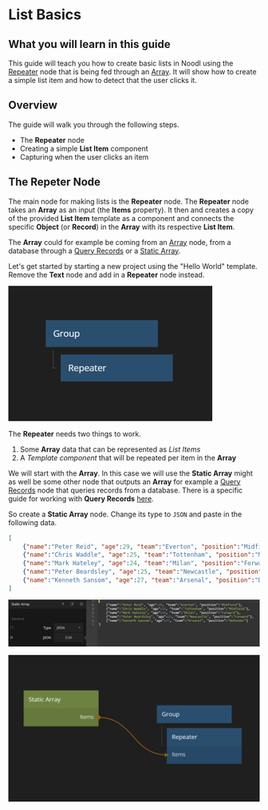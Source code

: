 # List Basics

## What you will learn in this guide
This guide will teach you how to create basic lists in Noodl using the [Repeater](/nodes/ui-elements/repeater/) node that is being fed through an [Array](/nodes/data/array/array/). It will show how to create a simple list item and how to detect that the user clicks it.

## Overview
The guide will walk you through the following steps.

* The **Repeater** node
* Creating a simple **List Item** component
* Capturing when the user clicks an item

## The Repeter Node
The main node for making lists is the **Repeater** node. The **Repeater** node takes an **Array** as an input (the **Items** property). It then and creates a copy of the provided **List Item** template as a component and connects the specific **Object** (or **Record**) in the **Array** with its respective **List Item**.

The **Array** could for example be coming from an [Array](/nodes/data/array/array/) node, from a database through a [Query Records](/nodes/data/cloud-data/query-records/) or a [Static Array](/nodes/data/array/static-array/).

Let's get started by starting a new project using the "Hello World" template. Remove the **Text** node and add in a **Repeater** node instead.

<div class="ndl-image-with-background">

![](./repeater-1.png)

</div>

The **Repeater** needs two things to work.
1. Some **Array** data that can be represented as _List Items_
2. A _Template component_ that will be repeated per item in the **Array**

We will start with the **Array**. In this case we will use the **Static Array** might as well be some other node that outputs an **Array** for example a [Query Records](/nodes/data/cloud-data/query-records/) node that queries records from a database. There is a specific guide for working with **Query Records** [here](/guides/working-with-data/cloud-data/query-records/).

So create a **Static Array** node. Change its type to ``JSON`` and paste in the following data.

```json
[
    {"name":"Peter Reid", "age":29, "team":"Everton", "position":"Midfield"},
    {"name":"Chris Waddle", "age":25, "team":"Tottenham", "position":"Midfield"},
    {"name":"Mark Hateley", "age":24, "team":"Milan", "position":"Forward"},
    {"name":"Peter Beardsley", "age":25, "team":"Newcastle", "position":"Forward"},
    {"name":"Kenneth Sansom", "age":27, "team":"Arsenal", "position":"Defender"}
]
```

<div class="ndl-image-with-background l">

![](./static-array-1.png)

</div>

<div class="ndl-image-with-background l">

![](./repeater-2.png)

</div>
